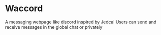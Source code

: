 # Waccord
A messaging webpage like discord inspired by Jedcal
Users can send and receive messages in the global chat or privately
